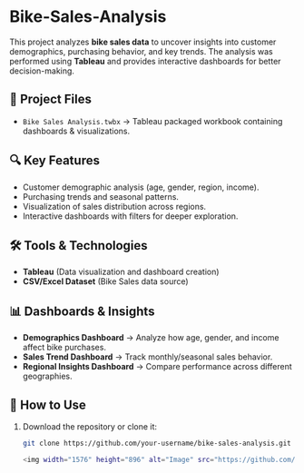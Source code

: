 # Bike-Sales-Analysis

This project analyzes **bike sales data** to uncover insights into customer demographics, purchasing behavior, and key trends. The analysis was performed using **Tableau** and provides interactive dashboards for better decision-making.  

## 📂 Project Files  
- `Bike Sales Analysis.twbx` → Tableau packaged workbook containing dashboards & visualizations.  

## 🔍 Key Features  
- Customer demographic analysis (age, gender, region, income).  
- Purchasing trends and seasonal patterns.  
- Visualization of sales distribution across regions.  
- Interactive dashboards with filters for deeper exploration.  

## 🛠️ Tools & Technologies  
- **Tableau** (Data visualization and dashboard creation)  
- **CSV/Excel Dataset** (Bike Sales data source)  

## 📊 Dashboards & Insights  
- **Demographics Dashboard** → Analyze how age, gender, and income affect bike purchases.  
- **Sales Trend Dashboard** → Track monthly/seasonal sales behavior.  
- **Regional Insights Dashboard** → Compare performance across different geographies.  

## 🚀 How to Use  
1. Download the repository or clone it:  
   ```bash
   git clone https://github.com/your-username/bike-sales-analysis.git

   <img width="1576" height="896" alt="Image" src="https://github.com/user-attachments/assets/5aba64b3-a479-41cd-9919-4a2847e88279" />
